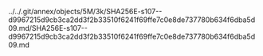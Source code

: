 ../../.git/annex/objects/5M/3k/SHA256E-s107--d9967215d9cb3ca2dd3f2b33510f6241f69ffe7c0e8de737780b634f6dba5d09.md/SHA256E-s107--d9967215d9cb3ca2dd3f2b33510f6241f69ffe7c0e8de737780b634f6dba5d09.md